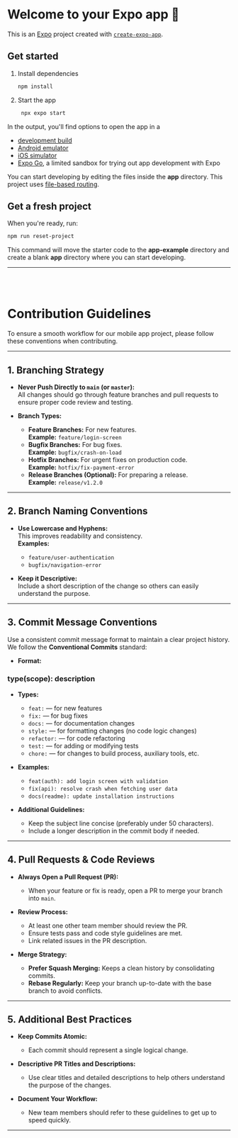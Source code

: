 # Welcome to your Expo app 👋

This is an [Expo](https://expo.dev) project created with [`create-expo-app`](https://www.npmjs.com/package/create-expo-app).

## Get started

1. Install dependencies

   ```bash
   npm install
   ```

2. Start the app

   ```bash
    npx expo start
   ```

In the output, you'll find options to open the app in a

- [development build](https://docs.expo.dev/develop/development-builds/introduction/)
- [Android emulator](https://docs.expo.dev/workflow/android-studio-emulator/)
- [iOS simulator](https://docs.expo.dev/workflow/ios-simulator/)
- [Expo Go](https://expo.dev/go), a limited sandbox for trying out app development with Expo

You can start developing by editing the files inside the **app** directory. This project uses [file-based routing](https://docs.expo.dev/router/introduction).

## Get a fresh project

When you're ready, run:

```bash
npm run reset-project
```

This command will move the starter code to the **app-example** directory and create a blank **app** directory where you can start developing.
<br>

---

<br>
<br>

# Contribution Guidelines

To ensure a smooth workflow for our mobile app project, please follow these conventions when contributing.

---

## 1. Branching Strategy

- **Never Push Directly to `main` (or `master`):**  
  All changes should go through feature branches and pull requests to ensure proper code review and testing.

- **Branch Types:**
  - **Feature Branches:** For new features.  
    **Example:** `feature/login-screen`
  - **Bugfix Branches:** For bug fixes.  
    **Example:** `bugfix/crash-on-load`
  - **Hotfix Branches:** For urgent fixes on production code.  
    **Example:** `hotfix/fix-payment-error`
  - **Release Branches (Optional):** For preparing a release.  
    **Example:** `release/v1.2.0`

---

## 2. Branch Naming Conventions

- **Use Lowercase and Hyphens:**  
  This improves readability and consistency.  
  **Examples:**
  - `feature/user-authentication`
  - `bugfix/navigation-error`

- **Keep it Descriptive:**  
  Include a short description of the change so others can easily understand the purpose.

---

## 3. Commit Message Conventions

Use a consistent commit message format to maintain a clear project history. We follow the **Conventional Commits** standard:

- **Format:** <br>
### type(scope): description

- **Types:**
  - `feat:` — for new features
  - `fix:` — for bug fixes
  - `docs:` — for documentation changes
  - `style:` — for formatting changes (no code logic changes)
  - `refactor:` — for code refactoring
  - `test:` — for adding or modifying tests
  - `chore:` — for changes to build process, auxiliary tools, etc.

- **Examples:**
   - `feat(auth): add login screen with validation`
   - `fix(api): resolve crash when fetching user data`
   - `docs(readme): update installation instructions`

- **Additional Guidelines:**
   - Keep the subject line concise (preferably under 50 characters).
   - Include a longer description in the commit body if needed.

---

## 4. Pull Requests & Code Reviews

- **Always Open a Pull Request (PR):**  
   - When your feature or fix is ready, open a PR to merge your branch into `main`.

- **Review Process:**
   - At least one other team member should review the PR.
   - Ensure tests pass and code style guidelines are met.
   - Link related issues in the PR description.

- **Merge Strategy:**
   - **Prefer Squash Merging:** Keeps a clean history by consolidating commits.
   - **Rebase Regularly:** Keep your branch up-to-date with the base branch to avoid conflicts.

---

## 5. Additional Best Practices

- **Keep Commits Atomic:**  
   - Each commit should represent a single logical change.

- **Descriptive PR Titles and Descriptions:**  
   - Use clear titles and detailed descriptions to help others understand the purpose of the changes.

- **Document Your Workflow:**  
   - New team members should refer to these guidelines to get up to speed quickly.

---
